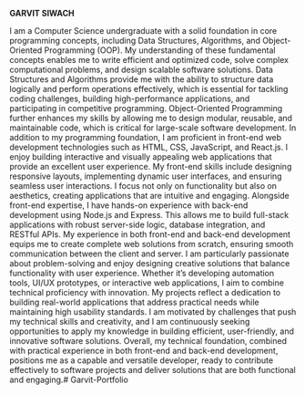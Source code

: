 **GARVIT SIWACH**

I am a Computer Science undergraduate with a solid foundation in core programming concepts, including Data Structures, Algorithms, and Object-Oriented Programming (OOP). My understanding of these fundamental concepts enables me to write efficient and optimized code, solve complex computational problems, and design scalable software solutions. Data Structures and Algorithms provide me with the ability to structure data logically and perform operations effectively, which is essential for tackling coding challenges, building high-performance applications, and participating in competitive programming. Object-Oriented Programming further enhances my skills by allowing me to design modular, reusable, and maintainable code, which is critical for large-scale software development. In addition to my programming foundation, I am proficient in front-end web development technologies such as HTML, CSS, JavaScript, and React.js. I enjoy building interactive and visually appealing web applications that provide an excellent user experience. My front-end skills include designing responsive layouts, implementing dynamic user interfaces, and ensuring seamless user interactions. I focus not only on functionality but also on aesthetics, creating applications that are intuitive and engaging. Alongside front-end expertise, I have hands-on experience with back-end development using Node.js and Express. This allows me to build full-stack applications with robust server-side logic, database integration, and RESTful APIs. My experience in both front-end and back-end development equips me to create complete web solutions from scratch, ensuring smooth communication between the client and server. I am particularly passionate about problem-solving and enjoy designing creative solutions that balance functionality with user experience. Whether it’s developing automation tools, UI/UX prototypes, or interactive web applications, I aim to combine technical proficiency with innovation. My projects reflect a dedication to building real-world applications that address practical needs while maintaining high usability standards. I am motivated by challenges that push my technical skills and creativity, and I am continuously seeking opportunities to apply my knowledge in building efficient, user-friendly, and innovative software solutions. Overall, my technical foundation, combined with practical experience in both front-end and back-end development, positions me as a capable and versatile developer, ready to contribute effectively to software projects and deliver solutions that are both functional and engaging.# Garvit-Portfolio
